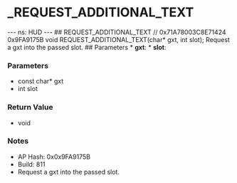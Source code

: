 # _REQUEST_ADDITIONAL_TEXT

--- ns: HUD --- ## REQUEST_ADDITIONAL_TEXT  // 0x71A78003C8E71424 0x9FA9175B void REQUEST_ADDITIONAL_TEXT(char* gxt, int slot);  Request a gxt into the passed slot.  ## Parameters * **gxt**: * **slot**:

### Parameters
* const char* gxt
* int slot

### Return Value
* void

### Notes
* AP Hash: 0x0x9FA9175B
* Build: 811
* Request a gxt into the passed slot.

